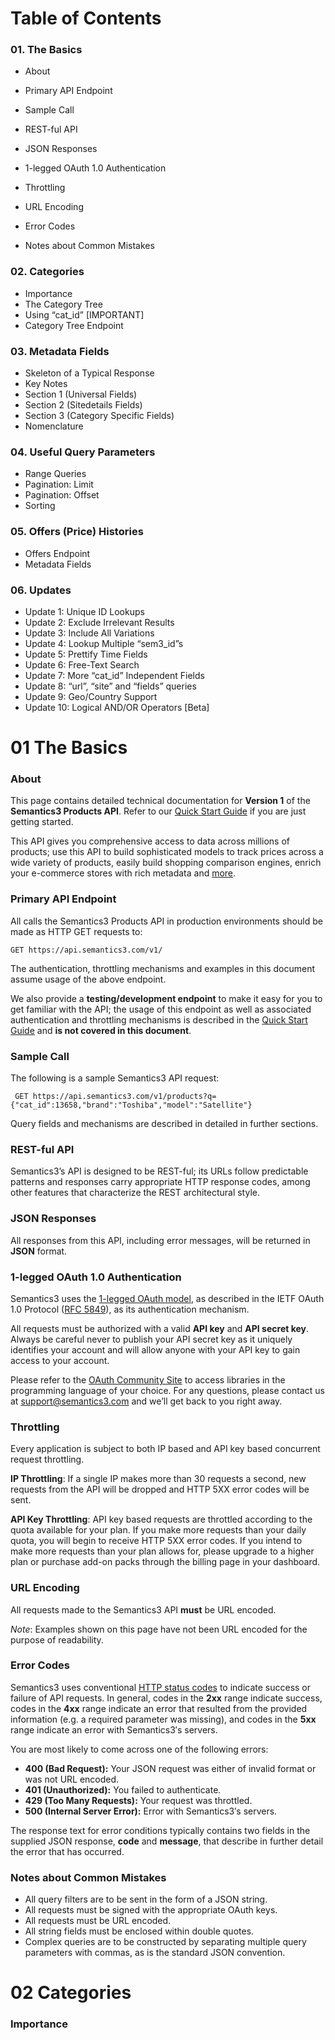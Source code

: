 # Table of Contents
### 01. The Basics
- About

- Primary API Endpoint

- Sample Call

- REST-ful API

- JSON Responses

- 1-legged OAuth 1.0 Authentication

- Throttling

- URL Encoding

- Error Codes

- Notes about Common Mistakes

### 02. Categories
- Importance
- The Category Tree
- Using “cat_id” [IMPORTANT]
- Category Tree Endpoint

### 03. Metadata Fields
- Skeleton of a Typical Response
- Key Notes
- Section 1 (Universal Fields)
- Section 2 (Sitedetails Fields)
- Section 3 (Category Specific Fields)
- Nomenclature

### 04. Useful Query Parameters

- Range Queries
- Pagination: Limit
- Pagination: Offset
- Sorting

### 05. Offers (Price) Histories

- Offers Endpoint
- Metadata Fields

### 06. Updates

- Update 1: Unique ID Lookups
- Update 2: Exclude Irrelevant Results
- Update 3: Include All Variations
- Update 4: Lookup Multiple “sem3_id”s
- Update 5: Prettify Time Fields
- Update 6: Free-Text Search
- Update 7: More “cat_id” Independent Fields
- Update 8: “url”, “site” and “fields” queries
- Update 9: Geo/Country Support
- Update 10: Logical AND/OR Operators [Beta]

# 01 **The Basics**

### About

This page contains detailed technical documentation for **Version 1** of the **Semantics3 Products API**. Refer to our [Quick Start Guide](http://www.semantics3.com/quickstart) if you are just getting started.

This API gives you comprehensive access to data across millions of products; use this API to build sophisticated models to track prices across a wide variety of products, easily build shopping comparison engines, enrich your e-commerce stores with rich metadata and [more](http://www.semantics3.com/usecases).

### Primary API Endpoint 

All calls the Semantics3 Products API in production environments should be made as HTTP GET requests to: 

  <pre><code>GET https://api.semantics3.com/v1/</code></pre>

The authentication, throttling mechanisms and examples in this document assume usage of the above endpoint. 

We also provide a **testing/development endpoint** to make it easy for you to get familiar with the API; the usage of this endpoint as well as associated authentication and throttling mechanisms is described in the [Quick Start Guide](https://www.semantics3.com/quickstart) and **is not covered in this document**.

### Sample Call 

The following is a sample Semantics3 API request:


   <pre><code> GET https://api.semantics3.com/v1/products?q={"cat_id":13658,"brand":"Toshiba","model":"Satellite"}</code></pre>

Query fields and mechanisms are described in detailed in further sections.

### REST-ful API 

Semantics3’s API is designed to be REST-ful; its URLs follow predictable patterns and responses carry appropriate HTTP response codes, among other features that characterize the REST architectural style.

### JSON Responses 

All responses from this API, including error messages, will be returned in **JSON** format.

### 1-legged OAuth 1.0 Authentication 

Semantics3 uses the [1-legged OAuth model](https://github.com/Mashape/mashape-oauth/blob/master/FLOWS.md#oauth-10a-one-legged), as described in the IETF OAuth 1.0 Protocol ([RFC 5849](http://tools.ietf.org/html/rfc5849)), as its authentication mechanism.

All requests must be authorized with a valid **API key** and **API secret key**. Always be careful never to publish your API secret key as it uniquely identifies your account and will allow anyone with your API key to gain access to your account.

Please refer to the [OAuth Community Site](http://oauth.net/code/) to access libraries in the programming language of your choice. For any questions, please contact us at [support@semantics3.com](mailto:support@semantics3.com) and we’ll get back to you right away.

### Throttling 

Every application is subject to both IP based and API key based concurrent request throttling.

**IP Throttling**: If a single IP makes more than 30 requests a second, new requests from the API will be dropped and HTTP 5XX error codes will be sent.

**API Key Throttling**: API key based requests are throttled according to the quota available for your plan. If you make more requests than your daily quota, you will begin to receive HTTP 5XX error codes. If you intend to make more requests than your plan allows for, please upgrade to a higher plan or purchase add-on packs through the billing page in your dashboard.

### URL Encoding 

All requests made to the Semantics3 API **must** be URL encoded. 

*Note*: Examples shown on this page have not been URL encoded for the purpose of readability.

### Error Codes 

Semantics3 uses conventional [HTTP status codes](http://en.wikipedia.org/wiki/List_of_HTTP_status_codes) to indicate success or failure of API requests. In general, codes in the **2xx** range indicate success, codes in the **4xx** range indicate an error that resulted from the provided information (e.g. a required parameter was missing), and codes in the **5xx** range indicate an error with Semantics3′s servers.

You are most likely to come across one of the following errors:

- **400 (Bad Request):** Your JSON request was either of invalid format or was not URL encoded.
- **401 (Unauthorized):** You failed to authenticate.
- **429 (Too Many Requests):** Your request was throttled.
- **500 (Internal Server Error):** Error with Semantics3′s servers.

The response text for error conditions typically contains two fields in the supplied JSON response, **code** and **message**, that describe in further detail the error that has occurred.

### Notes about Common Mistakes

- All query filters are to be sent in the form of a JSON string.
- All requests must be signed with the appropriate OAuth keys.
- All requests must be URL encoded.
- All string fields must be enclosed within double quotes.
- Complex queries are to be constructed by separating multiple query parameters with commas, as is the standard JSON convention.

# 02 **Categories**

### Importance


 













 
